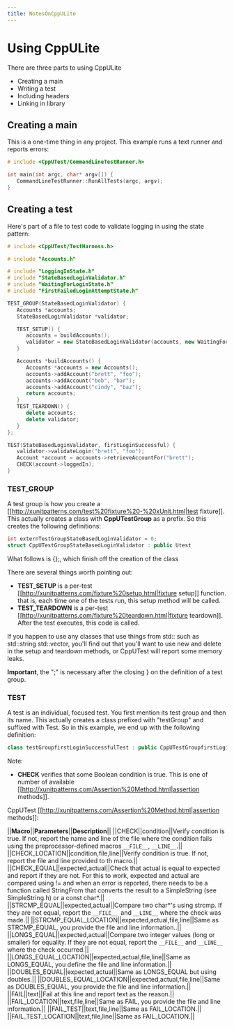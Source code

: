 ```yaml
---
title: NotesOnCppULite
---
```

# Using CppULite

There are three parts to using CppULite
* Creating a main
* Writing a test
* Including headers
* Linking in library

## Creating a main
This is a one-time thing in any project. This example runs a text runner and reports errors:
```cpp
# include <CppUTest/CommandLineTestRunner.h>

int main(int argc, char* argv[]) {
   CommandLineTestRunner::RunAllTests(argc, argv);
}
```

## Creating a test
Here's part of a file to test code to validate logging in using the state pattern:
```cpp
# include <CppUTest/TestHarness.h>

# include "Accounts.h"

# include "LoggingInState.h"
# include "StateBasedLoginValidator.h"
# include "WaitingForLoginState.h"
# include "FirstFailedLoginAttemptState.h"

TEST_GROUP(StateBasedLoginValidator) {
   Accounts *accounts;
   StateBasedLoginValidator *validator;

   TEST_SETUP() {
      accounts = buildAccounts();
      validator = new StateBasedLoginValidator(accounts, new WaitingForLoginState());
   }

   Accounts *buildAccounts() {
      Accounts *accounts = new Accounts();
      accounts->addAccount("brett", "foo");
      accounts->addAccount("bob", "bar");
      accounts->addAccount("cindy", "baz");
      return accounts;
   }
   TEST_TEARDOWN() {
      delete accounts;
      delete validator;
   }
};

TEST(StateBasedLoginValidator, firstLoginSuccessful) {
   validator->validateLogin("brett", "foo");
   Account *account = accounts->retrieveAccountFor("brett");
   CHECK(account->loggedIn);
}
```
### TEST_GROUP
A test group is how you create a [[http://xunitpatterns.com/test%20fixture%20-%20xUnit.html|test fixture]]. This actually creates a class with **CppUTestGroup** as a prefix. So this creates the following definitions:
```cpp
int externTestGroupStateBasedLoginValidator = 0;
struct CppUTestGroupStateBasedLoginValidator : public Utest
```
What follows is {};, which finish off the creation of the class

There are several things worth pointing out:
* **TEST_SETUP** is a per-test [[http://xunitpatterns.com/fixture%20setup.html|fixture setup]] function. that is, each time one of the tests run, this setup method will be called.
* **TEST_TEARDOWN** is a per-test [[http://xunitpatterns.com/fixture%20teardown.html|fixture teardown]]. After the test executes, this code is called.

If you happen to use any classes that use things from std:: such as std::string std::vector, you'll find out that you'll want to use new and delete in the setup and teardown methods, or CppUTest will report some memory leaks.

**Important**, the ";" is necessary after the closing } on the definition of a test group.

### TEST
A test is an individual, focused test. You first mention its test group and then its name. This actually creates a class prefixed with "testGroup" and suffixed with Test. So in this example, we end up with the following definition:
```cpp
class testGroupfirstLoginSuccessfulTest : public CppUTestGroupfirstLoginSuccessful { /* ... */ };
```

Note:
* **CHECK** verifies that some Boolean condition is true. This is one of number of available [[http://xunitpatterns.com/Assertion%20Method.html|assertion methods]].

CppUTest [[http://xunitpatterns.com/Assertion%20Method.html|assertion methods]]:

||**Macro**||**Parameters**||**Description**||
||CHECK||condition||Verify condition is true. If not, report the name and line of the file where the condition fails using the preprocessor-defined macros ``__FILE__``, ``__LINE__``.||
||CHECK_LOCATION||condition,file,line||Verify condition is true. If not, report the file and line provided to th macro.||
||CHECK_EQUAL||expected,actual||Check that actual is equal to expected and report if they are not. For this to work, expected and actual are compared using != and when an error is reported, there needs to be a function called StringFrom that converts the result to a SimpleString (see SimpleString.h) or a const char*.||
||STRCMP_EQUAL||expected,actual||Compare two char*'s using strcmp. If they are not equal, report the ``__FILE__ ``and ``__LINE__`` where the check was made.||
||STRCMP_EQUAL_LOCATION||expected,actual,file,line||Same as STRCMP_EQUAL, you provide the file and line information..||
||LONGS_EQUAL||expected,actual||Compare two integer values (long or smaller) for equality. If they are not equal, report the ``__FILE__`` and ``__LINE__`` where the check occurred.||
||LONGS_EQUAL_LOCATION||expected,actual,file,line||Same as LONGS_EQUAL, you define the file and line information.||
||DOUBLES_EQUAL||expected,actual||Same as LONGS_EQUAL but using doubles.||
||DOUBLES_EQUAL_LOCATION||expected,actual,file,line||Same as DOUBLES_EQUAL, you provide the file and line information.||
||FAIL||text||Fail at this line and report text as the reason.||
||FAIL_LOCATION||text,file,line||Same as FAIL, you provide the file and line information.||
||FAIL_TEST||text,file,line||Same as FAIL_LOCATION.||
||FAIL_TEST_LOCATION||text,file,line||Same as FAIL_LOCATION.||
